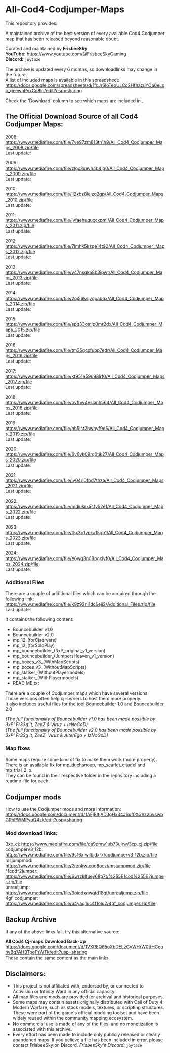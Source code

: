 # All-Cod4-Codjumper-Maps
This repository provides:

A maintained archive of the best version of every available Cod4 Codjumper map that has been released beyond reasonable doubt.

Curated and maintained by **FrisbeeSky**  
**YouTube:** https://www.youtube.com/@FrisbeeSkyGaming  
**Discord:** `joytaze`

The archive is updated every 6 months, so downloadlinks may change in the future.  
A list of included maps is available in this spreadsheet:  
https://docs.google.com/spreadsheets/d/1fcJr6loTebULCc2HfhazuYOa0eLgb_geewnPvxCo8Ic/edit?usp=sharing

Check the 'Download' column to see which maps are included in...

## The Official Download Source of all Cod4 Codjumper Maps:
2008: https://www.mediafire.com/file/7ve97zm813th1h9/All_Cod4_Codjumper_Maps_2008.zip/file  
Last update: 

2009: https://www.mediafire.com/file/zlgx3xevh4b4lg0/All_Cod4_Codjumper_Maps_2009.zip/file  
Last update: 

2010: https://www.mediafire.com/file/ll2xbz8lelzq2gp/All_Cod4_Codjumper_Maps_2010.zip/file  
Last update: 

2011: https://www.mediafire.com/file/jvfaehuquccxpmi/All_Cod4_Codjumper_Maps_2011.zip/file  
Last update: 

2012: https://www.mediafire.com/file/7lmhk5kzqe14t92/All_Cod4_Codjumper_Maps_2012.zip/file  
Last update: 

2013: https://www.mediafire.com/file/y47nsqka8b3jpwt/All_Cod4_Codjumper_Maps_2013.zip/file  
Last update: 

2014: https://www.mediafire.com/file/2oj56ksjvdpabqx/All_Cod4_Codjumper_Maps_2014.zip/file  
Last update: 

2015: https://www.mediafire.com/file/spq33omip0mr2dx/All_Cod4_Codjumper_Maps_2015.zip/file  
Last update: 

2016: https://www.mediafire.com/file/tm35gcxfubp7edr/All_Cod4_Codjumper_Maps_2016.zip/file  
Last update: 

2017: https://www.mediafire.com/file/kt951e59u98lrf0/All_Cod4_Codjumper_Maps_2017.zip/file  
Last update: 

2018: https://www.mediafire.com/file/ovfhw4eslanh564/All_Cod4_Codjumper_Maps_2018.zip/file  
Last update: 

2019: https://www.mediafire.com/file/nh5jst2hwhyf9e5/All_Cod4_Codjumper_Maps_2019.zip/file  
Last update: 

2020: https://www.mediafire.com/file/6v6yk09rq0tjk27/All_Cod4_Codjumper_Maps_2020.zip/file  
Last update: 

2021: https://www.mediafire.com/file/ly04ri0fbd7thza/All_Cod4_Codjumper_Maps_2021.zip/file  
Last update: 

2022: https://www.mediafire.com/file/mdiukrx5sfy52e1/All_Cod4_Codjumper_Maps_2022.zip/file  
Last update: 

2023: https://www.mediafire.com/file/t5x3o1ypka15gb1/All_Cod4_Codjumper_Maps_2023.zip/file  
Last update: 

2024: https://www.mediafire.com/file/e6wq3n09pgxiyf0/All_Cod4_Codjumper_Maps_2024.zip/file  
Last update: 

### Additional Files
There are a couple of additional files which can be acquired through the following link:  
https://www.mediafire.com/file/k9z92ni1dc6ejj2/Additional_Files.zip/file  
Last update: 

It contains the following content:
- Bouncebuilder v1.0
- Bouncebuilder v2.0
- mp_12_(forCjservers)
- mp_12_(forSoloPlay)
- mp_bouncebuilder_(3xP_original_v1_version)
- mp_bouncebuilder_(JumpersHeaven_v1_version)
- mp_boxes_v3_(WithMapScripts)
- mp_boxes_v3_(WithoutMapScripts)
- mp_stalker_(WithoutPlayermodels)
- mp_stalker_(WithPlayermodels)
- READ ME.txt

There are a couple of Codjumper maps which have several versions.  
Those versions often help cj-servers to host them more properly.  
It also includes useful files for the tool Bouncebuilder 1.0 and Bouncebuilder 2.0

*(The full functionality of Bouncebuilder v1.0 has been made possible by 3xP' Fr33g !t, ZeeZ & Viruz + IzNoGoD)*  
*(The full functionality of Bouncebuilder v2.0 has been made possible by 3xP' Fr33g !t, ZeeZ, Viruz & AlterEgo + IzNoGoD)*

### Map fixes
Some maps require some kind of fix to make them work (more properly).  
There is an available fix for mp_duchsnoep, mp_scarlet_citadel and mp_trial_2_p.  
They can be found in their respective folder in the repository including a readme-file for each.

## Codjumper mods
How to use the Codjumper mods and more information:  
https://docs.google.com/document/d/1AFjBItjADJgHx34JSuf0XGhz2uvswbGRhPWMPyuQ4zk/edit?usp=sharing

### Mod download links:
3xp_cj: https://www.mediafire.com/file/da9pmw1ub73ujrw/3xp_cj.zip/file  
codjumperv3_12b: https://www.mediafire.com/file/9s16xiwllbjdxrx/codjumperv3_12b.zip/file  
msjumpmod: https://www.mediafire.com/file/2rznkwtcpq8oezj/msjumpmod.zip/file  
^1cod^2jumper: https://www.mediafire.com/file/6wrzklfuey68p7t/%255E1cod%255E2jumper.zip/file  
unrealjump: https://www.mediafire.com/file/9oiodxqwqtd18gt/unrealjump.zip/file  
4gf_codjumper: https://www.mediafire.com/file/u4yaq1uc4f1olu2/4gf_codjumper.zip/file  

## Backup Archive
If any of the above links fail, try this alternative source:

**All Cod4 Cj-maps Download Back-Up**  
https://docs.google.com/document/d/1VXREQ65oXbDELzCyWHrW0ttHCeohvBq7AHBTpeFsWTk/edit?usp=sharing  
These contain the same content as the main links.

## Disclaimers:
- This project is not affiliated with, endorsed by, or connected to Activision or Infinity Ward in any official capacity.
- All map files and mods are provided for archival and historical purposes.
- Some maps may contain assets originally distributed with Call of Duty 4: Modern Warfare, such as stock models, textures, or scripting structures. These were part of the game's official modding toolset and have been widely reused within the community mapping ecosystem.
- No commercial use is made of any of the files, and no monetization is associated with this archive.
- Every effort has been made to include only publicly released or clearly abandoned maps. If you believe a file has been included in error, please contact FrisbeeSky on Discord.
*FrisbeeSky's Discord:* `joytaze`
